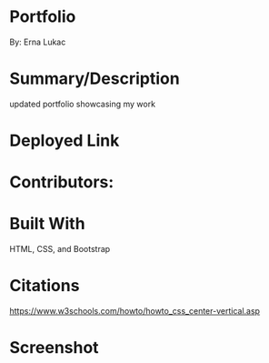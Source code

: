 # Portfolio
By: Erna Lukac

# Summary/Description
updated portfolio showcasing my work

# Deployed Link


# Contributors:


# Built With

HTML, CSS, and Bootstrap

# Citations
https://www.w3schools.com/howto/howto_css_center-vertical.asp

# Screenshot

